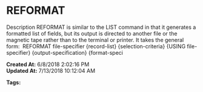 # REFORMAT

Description REFORMAT is similar to the LIST command in that it generates a formatted list of fields, but its output is directed to another file or the magnetic tape rather than to the terminal or printer. It takes the general form:  REFORMAT file-specifier {record-list} {selection-criteria} {USING file-specifier} {output-specification} {format-speci  

**Created At:** 6/8/2018 2:02:16 PM  
**Updated At:** 7/13/2018 10:12:04 AM  

**Tags:**
<badge text='jql' vertical='middle' />
